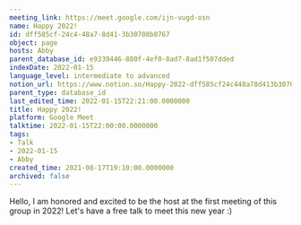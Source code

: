 ```yaml
---
meeting_link: https://meet.google.com/ijn-vugd-osn
name: Happy 2022!
id: dff585cf-24c4-48a7-8d41-3b30708b0767
object: page
hosts: Abby
parent_database_id: e9339446-880f-4ef0-8ad7-8ad1f507dded
indexDate: 2022-01-15
language_level: intermediate to advanced
notion_url: https://www.notion.so/Happy-2022-dff585cf24c448a78d413b30708b0767
parent_type: database_id
last_edited_time: 2022-01-15T22:21:00.0000000
title: Happy 2022!
platform: Google Meet
talktime: 2022-01-15T22:00:00.0000000
tags:
- Talk
- 2022-01-15
- Abby
created_time: 2021-08-17T19:10:00.0000000
archived: false
---
```


Hello, I am honored and excited to be the host at the first meeting of this group in 2022! Let's have a free talk to meet this new year :)





